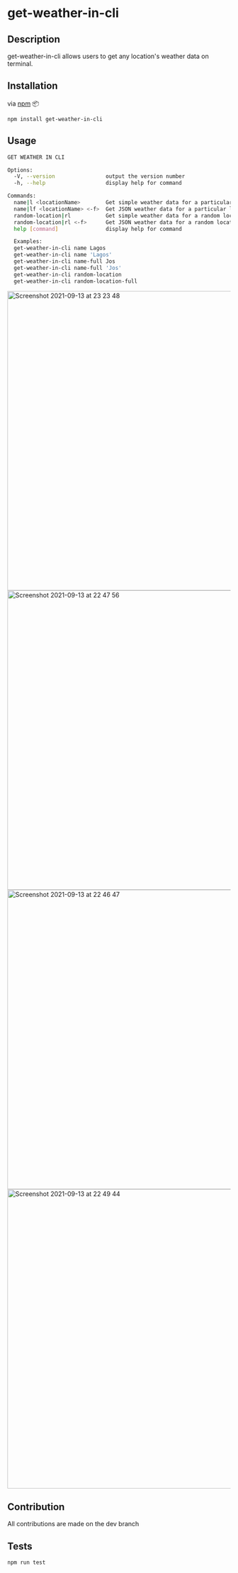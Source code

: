 # get-weather-in-cli

## Description
get-weather-in-cli allows users to get any location's weather data on terminal.

## Installation

via [npm](https://www.npmjs.com/package/get-weather-in-cli) :package:

```
npm install get-weather-in-cli
```

## Usage

```bash
GET WEATHER IN CLI

Options:
  -V, --version                output the version number
  -h, --help                   display help for command

Commands:
  name|l <locationName>        Get simple weather data for a particular location
  name|lf <locationName> <-f>  Get JSON weather data for a particular location
  random-location|rl           Get simple weather data for a random location
  random-location|rl <-f>      Get JSON weather data for a random location
  help [command]               display help for command

  Examples:
  get-weather-in-cli name Lagos
  get-weather-in-cli name 'Lagos'
  get-weather-in-cli name-full Jos
  get-weather-in-cli name-full 'Jos'
  get-weather-in-cli random-location
  get-weather-in-cli random-location-full
```

<div>
  <img width="676" alt="Screenshot 2021-09-13 at 23 23 48" src="https://user-images.githubusercontent.com/47679952/133164264-9de179e3-f179-4a8c-8de5-ae100c41d9d2.png"><br>
  <img width="676" alt="Screenshot 2021-09-13 at 22 47 56" src="https://user-images.githubusercontent.com/47679952/133161742-19801c25-68a0-493f-9318-1c19fcfecee1.png"><br>
  <img width="676" alt="Screenshot 2021-09-13 at 22 46 47" src="https://user-images.githubusercontent.com/47679952/133161690-9c326c1c-ea17-429c-9b81-33c5e2f24958.png"><br>
  <img width="676" alt="Screenshot 2021-09-13 at 22 49 44" src="https://user-images.githubusercontent.com/47679952/133161810-dd542480-e872-4c08-9f08-9d1b60c2f380.png"><br>
  
</div>

## Contribution
All contributions are made on the dev branch

## Tests
```bash
npm run test
```
